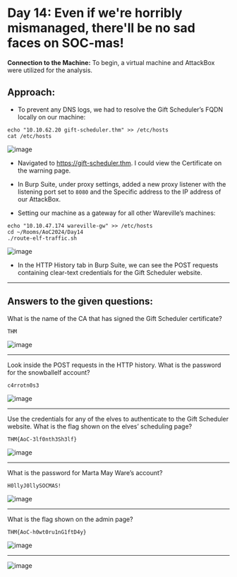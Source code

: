 # Day 14: Even if we're horribly mismanaged, there'll be no sad faces on SOC-mas!

**Connection to the Machine:**
To begin, a virtual machine and AttackBox were utilized for the analysis.

## Approach:

- To prevent any DNS logs, we had to resolve the Gift Scheduler’s FQDN locally on our machine:

```
echo "10.10.62.20 gift-scheduler.thm" >> /etc/hosts
cat /etc/hosts
```

![image](https://github.com/user-attachments/assets/05e9df60-a98d-4a3c-85d0-5288b977ba89)

- Navigated to https://gift-scheduler.thm. I could view the Certificate on the warning page.

- In Burp Suite, under proxy settings, added a new proxy listener with the listening port set to `8080` and the Specific address to the IP address of our AttackBox.

- Setting our machine as a gateway for all other Wareville’s machines:

```
echo "10.10.47.174 wareville-gw" >> /etc/hosts
cd ~/Rooms/AoC2024/Day14
./route-elf-traffic.sh 
```

![image](https://github.com/user-attachments/assets/28f0d51b-5e24-4c37-b2a8-6659070566c0)

- In the HTTP History tab in Burp Suite, we can see the POST requests containing clear-text credentials for the Gift Scheduler website.

---

## Answers to the given questions:

What is the name of the CA that has signed the Gift Scheduler certificate?

```
THM
```

![image](https://github.com/user-attachments/assets/5cffca6a-a0fb-43d4-b0d7-418402690d50)

---

Look inside the POST requests in the HTTP history. What is the password for the snowballelf account?

```
c4rrotn0s3
```

![image](https://github.com/user-attachments/assets/a85ed322-e2e9-40be-8704-c84bec26788f)

---

Use the credentials for any of the elves to authenticate to the Gift Scheduler website. What is the flag shown on the elves’ scheduling page?

```
THM{AoC-3lf0nth3Sh3lf}
```

![image](https://github.com/user-attachments/assets/6a8860df-15df-43cf-b524-ef12c256faaf)

---

What is the password for Marta May Ware’s account?

```
H0llyJ0llySOCMAS!
```

![image](https://github.com/user-attachments/assets/e5e0d8e0-bc18-4b57-a78a-21bfae27eca5)

---

What is the flag shown on the admin page?

```
THM{AoC-h0wt0ru1nG1ftD4y}
```

![image](https://github.com/user-attachments/assets/545409ee-d23b-439b-898d-f0e8fe925cca)

---


![image](https://github.com/user-attachments/assets/d99dcd77-671e-422a-8b73-bba4c1d8c47f)
